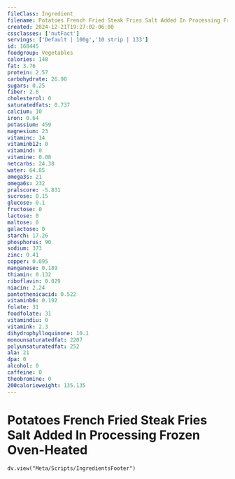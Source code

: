 ```yaml
---
fileClass: Ingredient
filename: Potatoes French Fried Steak Fries Salt Added In Processing Frozen Oven-Heated
created: 2024-12-21T19:27:02-06:00
cssclasses: ['nutFact']
servings: ['Default | 100g','10 strip | 133']
id: 168445
foodgroup: Vegetables
calories: 148
fat: 3.76
protein: 2.57
carbohydrate: 26.98
sugars: 0.25
fiber: 2.6
cholesterol: 0
saturatedfats: 0.737
calcium: 10
iron: 0.64
potassium: 459
magnesium: 23
vitaminc: 14
vitaminb12: 0
vitamind: 0
vitamine: 0.08
netcarbs: 24.38
water: 64.85
omega3s: 21
omega6s: 232
pralscore: -5.831
sucrose: 0.15
glucose: 0.1
fructose: 0
lactose: 0
maltose: 0
galactose: 0
starch: 17.26
phosphorus: 90
sodium: 373
zinc: 0.41
copper: 0.095
manganese: 0.189
thiamin: 0.132
riboflavin: 0.029
niacin: 2.24
pantothenicacid: 0.522
vitaminb6: 0.192
folate: 31
foodfolate: 31
vitamindiu: 0
vitamink: 2.3
dihydrophylloquinone: 10.1
monounsaturatedfat: 2207
polyunsaturatedfat: 252
ala: 21
dpa: 0
alcohol: 0
caffeine: 0
theobromine: 0
200calorieweight: 135.135
---
```


# Potatoes French Fried Steak Fries Salt Added In Processing Frozen Oven-Heated

```dataviewjs
dv.view("Meta/Scripts/IngredientsFooter")
```